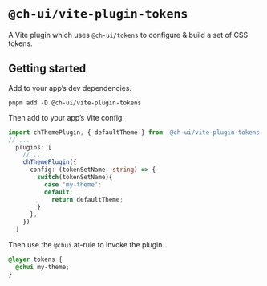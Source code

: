 # `@ch-ui/vite-plugin-tokens`

A Vite plugin which uses `@ch-ui/tokens` to configure & build a set of CSS tokens.

## Getting started

Add to your app’s dev dependencies.

```shell
pnpm add -D @ch-ui/vite-plugin-tokens
```

Then add to your app’s Vite config.

```ts
import chThemePlugin, { defaultTheme } from '@ch-ui/vite-plugin-tokens';
// ...
  plugins: [
    // ...
    chThemePlugin({
      config: (tokenSetName: string) => {
        switch(tokenSetName){
          case 'my-theme':
          default:
            return defaultTheme;
        }
      },
    })
  ]
```

Then use the `@chui` at-rule to invoke the plugin.

```css
@layer tokens {
  @chui my-theme;
}
```
